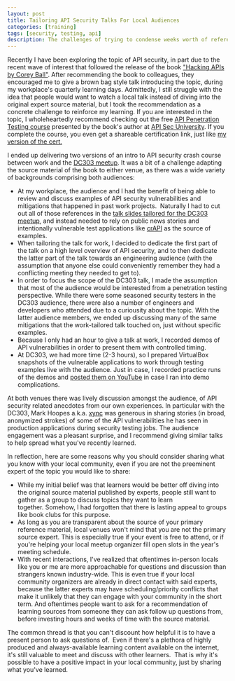 ```yaml
---
layout: post
title: Tailoring API Security Talks For Local Audiences
categories: [training]
tags: [security, testing, api]
description: The challenges of trying to condense weeks worth of reference material into an hour or two for local audiences
---
```


Recently I have been exploring the topic of API security, in part due to the recent wave of interest that followed the release of the book ["Hacking APIs by Corey Ball"](https://nostarch.com/hacking-apis).
After recommending the book to colleagues, they encouraged me to give a brown bag style talk introducing the topic, during my workplace's quarterly learning days.
Admittedly, I still struggle with the idea that people would want to watch a local talk instead of diving into the original expert source material, but I took the recommendation as a concrete challenge to reinforce my learning.
If you are interested in the topic, I wholeheartedly recommend checking out the free [API Penetration Testing course](https://www.apisecuniversity.com/courses/api-penetration-testing) presented by the book's author at [API Sec University](https://www.apisecuniversity.com/).
If you complete the course, you even get a shareable certification link, just like [my version of the cert.](https://www.credly.com/badges/cd6548e2-ec90-4a8a-b587-dd8a6f206570)

I ended up delivering two versions of an intro to API security crash course between work and the [DC303 meetup](https://www.meetup.com/dc303denver/events/wgcpkqyfcfbgc/).
It was a bit of a challenge adapting the source material of the book to either venue, as there was a wide variety of backgrounds comprising both audiences:

* At my workplace, the audience and I had the benefit of being able to review and discuss examples of API security vulnerabilities and mitigations that happened in past work projects.  Naturally I had to cut out all of those references in the [talk slides tailored for the DC303 meetup](https://docs.google.com/presentation/d/18i8yEngeiT8tL4uuXI0wPdYlNiPoUfdEBr6tsanognI/edit?usp=sharing), and instead needed to rely on public news stories and intentionally vulnerable test applications like [crAPI](https://github.com/OWASP/crApi) as the source of examples. 
* When tailoring the talk for work, I decided to dedicate the first part of the talk on a high level overview of API security, and to then dedicate the latter part of the talk towards an engineering audience (with the assumption that anyone else could conveniently remember they had a conflicting meeting they needed to get to). 
* In order to focus the scope of the DC303 talk, I made the assumption that most of the audience would be interested from a penetration testing perspective. While there were some seasoned security testers in the DC303 audience, there were also a number of engineers and developers who attended due to a curiousity about the topic. With the latter audience members, we ended up discussing many of the same mitigations that the work-tailored talk touched on, just without specific examples.
* Because I only had an hour to give a talk at work, I recorded demos of API vulnerabilities in order to present them with controlled timing.
* At DC303, we had more time (2-3 hours), so I prepared VirtualBox snapshots of the vulnerable applications to work through testing examples live with the audience. Just in case, I recorded practice runs of the demos and [posted them on YouTube](https://www.youtube.com/playlist?list=PLQnQlEXScAsISjne6s7yAa2Gcr9SEPTvg) in case I ran into demo complications.

At both venues there was lively discussion amongst the audience, of API security related anecdotes from our own experiences.
In particular with the DC303, Mark Hoopes a.k.a. [xync](https://twitter.com/mapkxync) was generous in sharing stories (in broad, anonymized strokes) of some of the API vulnerabilities he has seen in production applications during security testing jobs. The audience engagement was a pleasant surprise, and I recommend giving similar talks to help spread what you've recently learned.

In reflection, here are some reasons why you should consider sharing what you know with your local community, even if you are not the preeminent expert of the topic you would like to share:

* While my initial belief was that learners would be better off diving into the original source material published by experts, people still want to gather as a group to discuss topics they want to learn together. Somehow, I had forgotten that there is lasting appeal to groups like book clubs for this purpose.
* As long as you are transparent about the source of your primary reference material, local venues won't mind that you are not the primary source expert. This is especially true if your event is free to attend, or if you're helping your local meetup organizer fill open slots in the year's meeting schedule.
* With recent interactions, I've realized that oftentimes in-person locals like you or me are more approachable for questions and discussion than strangers known industry-wide. This is even true if your local community organizers are already in direct contact with said experts, because the latter experts may have scheduling/priority conflicts that make it unlikely that they can engage with your community in the short term. And oftentimes people want to ask for a recommendation of learning sources from someone they can ask follow up questions from, before investing hours and weeks of time with the source material.

The common thread is that you can't discount how helpful it is to have a present person to ask questions of.  Even if there's a plethora of highly produced and always-available learning content available on the internet, it's still valuable to meet and discuss with other learners.  That is why it's possible to have a positive impact in your local community, just by sharing what you've learned.
